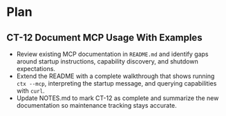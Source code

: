 # Plan

## CT-12 Document MCP Usage With Examples
- Review existing MCP documentation in `README.md` and identify gaps around startup instructions, capability discovery, and shutdown expectations.
- Extend the README with a complete walkthrough that shows running `ctx --mcp`, interpreting the startup message, and querying capabilities with `curl`.
- Update NOTES.md to mark CT-12 as complete and summarize the new documentation so maintenance tracking stays accurate.

